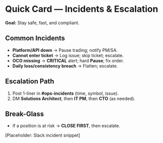 # Quick Card — Incidents & Escalation

**Goal:** Stay safe, fast, and compliant.

## Common Incidents
- **Platform/API down** → Pause trading; notify PM/SA.  
- **Cannot enter ticket** → Log issue; skip ticket; escalate.  
- **OCO missing** → **CRITICAL** alert; hard **Pause**; fix order.  
- **Daily loss/consistency breach** → Flatten; escalate.

## Escalation Path
1) Post 1-liner in **#ops-incidents** (time, symbol, issue).  
2) DM **Solutions Architect**, then **IT PM**, then **CTO** (as needed).

## Break-Glass
- If a position is at risk → **CLOSE FIRST**, then escalate.

[Placeholder: Slack incident snippet]

